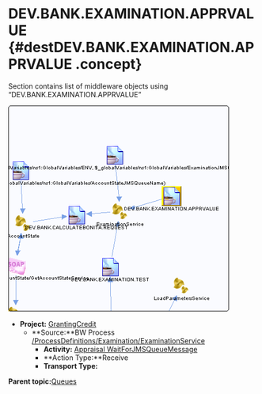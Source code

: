 # DEV.BANK.EXAMINATION.APPRVALUE {#destDEV.BANK.EXAMINATION.APPRVALUE .concept}

Section contains list of middleware objects using “DEV.BANK.EXAMINATION.APPRVALUE”

![](dest_Id111.png)

-   **Project:** [GrantingCredit](../projs/GrantingCredit.md)
    -   **Source:**BW Process [/ProcessDefinitions/Examination/ExaminationService](../../../projects/GrantingCredit/ProcessDefinitions/Examination/ExaminationService.process.md)
        -   **Activity:** [Appraisal WaitForJMSQueueMessage](../projs/act_110.md)
        -   **Action Type:**Receive
        -   **Transport Type:**

**Parent topic:**[Queues](../../../../../../modules/demo_Enterprise/dita/crossref/dest/msgs/Group_Id144.md)

